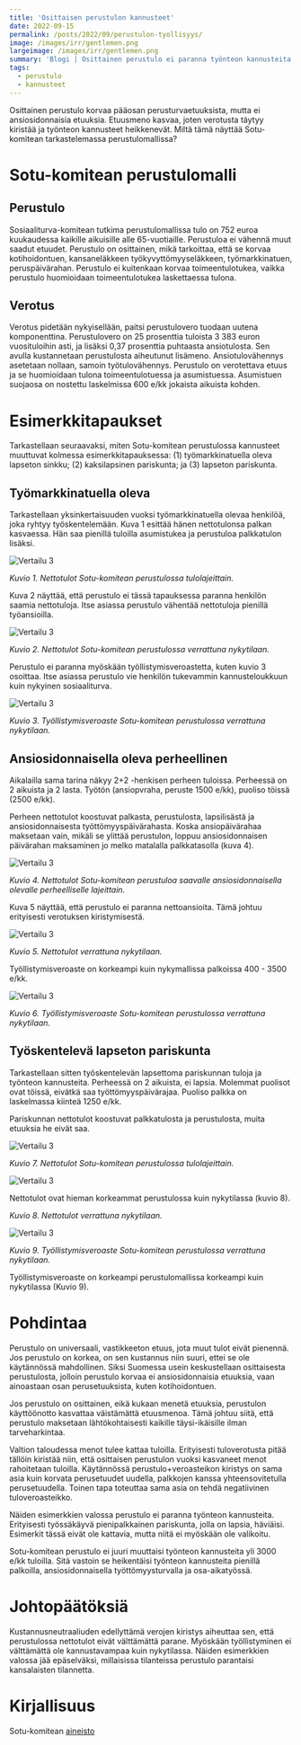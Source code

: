 ```yaml
---
title: 'Osittaisen perustulon kannusteet'
date: 2022-09-15
permalink: /posts/2022/09/perustulon-tyollisyys/
image: /images/irr/gentlemen.png
largeimage: /images/irr/gentlemen.png
summary: 'Blogi | Osittainen perustulo ei paranna työnteon kannusteita'
tags:
  - perustulo
  - kannusteet
---
```


Osittainen perustulo korvaa pääosan perusturvaetuuksista, mutta ei ansiosidonnaisia etuuksia.
Etuusmeno kasvaa, joten verotusta täytyy kiristää ja työnteon kannusteet heikkenevät. 
Miltä tämä näyttää Sotu-komitean tarkastelemassa perustulomallissa?

Sotu-komitean perustulomalli
=====

Perustulo
------

Sosiaaliturva-komitean tutkima perustulomallissa tulo on 752 euroa kuukaudessa kaikille aikuisille alle 65-vuotiaille. Perustuloa
ei vähennä muut saadut etuudet. Perustulo on osittainen, mikä tarkoittaa, että se korvaa kotihoidontuen, kansaneläkkeen työkyvyttömyyseläkkeen, 
työmarkkinatuen, peruspäivärahan. Perustulo ei kuitenkaan korvaa toimeentulotukea, vaikka perustulo huomioidaan toimeentulotukea laskettaessa tulona.

Verotus
-----

Verotus pidetään nykyisellään, paitsi perustulovero tuodaan uutena komponenttina. Perustulovero on 25 prosenttia tuloista 3 383 euron vuosituloihin asti,
ja lisäksi 0,37 prosenttia puhtaasta ansiotulosta. Sen avulla kustannetaan perustulosta aiheutunut lisämeno.
Ansiotulovähennys asetetaan nollaan, samoin työtulovähennys. Perustulo on verotettava etuus ja se huomioidaan tulona toimeentulotuessa ja asumistuessa.
Asumistuen suojaosa on nostettu laskelmissa 600 e/kk jokaista aikuista kohden.

Esimerkkitapaukset
=====

Tarkastellaan seuraavaksi, miten Sotu-komitean perustulossa kannusteet muuttuvat kolmessa esimerkkitapauksessa:
(1) työmarkkinatuella oleva lapseton sinkku; (2) kaksilapsinen pariskunta; ja (3) lapseton pariskunta.

Työmarkkinatuella oleva
------

Tarkastellaan 
yksinkertaisuuden vuoksi työmarkkinatuella olevaa henkilöä, joka ryhtyy työskentelemään. Kuva 1 esittää hänen nettotulonsa 
palkan kasvaessa. Hän saa pienillä tuloilla asumistukea ja perustuloa palkkatulon lisäksi.

![Vertailu 3](/images/perustulo/1+0/perustulo_netto.png)

*Kuvio 1. Nettotulot Sotu-komitean perustulossa tulolajeittain.*

Kuva 2 näyttää, että perustulo ei tässä tapauksessa paranna henkilön saamia nettotuloja.
Itse asiassa perustulo vähentää nettotuloja pienillä työansioilla.

![Vertailu 3](/images/perustulo/1+0/perustulovertailu__netto.png)

*Kuvio 2. Nettotulot Sotu-komitean perustulossa verrattuna nykytilaan.*

Perustulo ei paranna myöskään työllistymisveroastetta, kuten kuvio 3 osoittaa.
Itse asiassa perustulo vie henkilön tukevammin kannusteloukkuun kuin nykyinen sosiaaliturva.

![Vertailu 3](/images/perustulo/1+0/perustulovertailu__tva.png)

*Kuvio 3. Työllistymisveroaste Sotu-komitean perustulossa verrattuna nykytilaan.*

Ansiosidonnaisella oleva perheellinen
-----

Aikalailla sama tarina näkyy 2+2 -henkisen perheen tuloissa.
Perheessä on 2 aikuista ja 2 lasta. Työtön (ansiopvraha, peruste 1500 e/kk), puoliso töissä (2500 e/kk).

Perheen nettotulot koostuvat palkasta, perustulosta, lapsilisästä ja ansiosidonnaisesta työttömyyspäivärahasta.
Koska ansiopäivärahaa maksetaan vain, mikäli se ylittää perustulon, loppuu ansiosidonnaisen päivärahan maksaminen
jo melko matalalla palkkatasolla (kuva 4).

![Vertailu 3](/images/perustulo/2+2/perustulo_netto.png)

*Kuvio 4. Nettotulot Sotu-komitean perustuloa saavalle ansiosidonnaisella olevalle perheelliselle lajeittain.*

Kuva 5 näyttää, että perustulo ei paranna nettoansioita. Tämä johtuu erityisesti verotuksen kiristymisestä.

![Vertailu 3](/images/perustulo/2+2/perustulovertailu__netto.png)

*Kuvio 5. Nettotulot verrattuna nykytilaan.*

Työllistymisveroaste on korkeampi kuin nykymallissa palkoissa 400 - 3500 e/kk.

![Vertailu 3](/images/perustulo/2+2/perustulovertailu__tva.png)

*Kuvio 6. Työllistymisveroaste Sotu-komitean perustulossa verrattuna nykytilaan.*


Työskentelevä lapseton pariskunta
-----

Tarkastellaan sitten työskentelevän lapsettoma pariskunnan tuloja ja työnteon kannusteita.
Perheessä on 2 aikuista, ei lapsia. Molemmat puolisot ovat töissä, eivätkä saa työttömyyspäivärajaa.
Puoliso palkka on laskelmassa kiinteä 1250 e/kk.

Pariskunnan nettotulot koostuvat palkkatulosta ja perustulosta, muita etuuksia he eivät saa.

![Vertailu 3](/images/perustulo/2+0/perustulo_netto.png)

*Kuvio 7. Nettotulot Sotu-komitean perustulossa tulolajeittain.*

![Vertailu 3](/images/perustulo/2+0/perustulovertailu__netto.png)

Nettotulot ovat hieman korkeammat perustulossa kuin nykytilassa (kuvio 8).

*Kuvio 8. Nettotulot verrattuna nykytilaan.*

![Vertailu 3](/images/perustulo/2+0/perustulovertailu__tva.png)

*Kuvio 9. Työllistymisveroaste Sotu-komitean perustulossa verrattuna nykytilaan.*

Työllistymisveroaste on korkeampi perustulomallissa korkeampi kuin nykytilassa (Kuvio 9).

Pohdintaa
=====

Perustulo on universaali, vastikkeeton etuus, jota muut tulot eivät pienennä. 
Jos perustulo on korkea, on sen kustannus niin suuri, ettei se ole käytännössä mahdollinen. 
Siksi Suomessa usein keskustellaan osittaisesta perustulosta, jolloin perustulo 
korvaa ei ansiosidonnaisia etuuksia, vaan ainoastaan osan perusetuuksista, kuten kotihoidontuen.

Jos perustulo on osittainen, eikä kukaan menetä etuuksia, perustulon käyttöönotto kasvattaa väistämättä etuusmenoa.
Tämä johtuu siitä, että perustulo maksetaan lähtökohtaisesti kaikille täysi-ikäisille ilman tarveharkintaa.

Valtion taloudessa menot tulee kattaa tuloilla. Erityisesti tuloverotusta pitää tällöin kiristää niin, että osittaisen 
perustulon vuoksi kasvaneet menot rahoitetaan tuloilla. Käytännössä perustulo+veroasteikon kiristys
on sama asia kuin korvata perusetuudet uudella, palkkojen kanssa yhteensovitetulla perusetuudella. 
Toinen tapa toteuttaa sama asia on tehdä negatiivinen tuloveroasteikko.

Näiden esimerkkien valossa perustulo ei paranna työnteon kannusteita. Erityisesti työssäkäyvä pienipalkkainen 
pariskunta, jolla on lapsia, häviäisi. Esimerkit tässä eivät ole kattavia, mutta niitä ei myöskään ole valikoitu.

Sotu-komitean perustulo ei juuri muuttaisi työnteon kannusteita yli 3000 e/kk tuloilla. Sitä vastoin se heikentäisi
työnteon kannusteita pienillä palkoilla, ansiosidonnaisella työttömyysturvalla ja osa-aikatyössä.

Johtopäätöksiä
=====

Kustannusneutraaliuden edellyttämä verojen kiristys aiheuttaa sen, että perustulossa nettotulot eivät
välttämättä parane. Myöskään työllistyminen ei välttämättä ole kannustavampaa kuin nykytilassa.
Näiden esimerkkien valossa jää epäselväksi, millaisissa tilanteissa perustulo parantaisi kansalaisten tilannetta.



Kirjallisuus
======

Sotu-komitean [aineisto](https://valtioneuvosto.fi/documents/1271139/110185440/Liite+2+Diaesitys+Sosiaaliturvakomitean+ty%C3%B6kokous+14.2.2022.pdf/f356c958-96d9-7c1c-9fcb-517d284ab440/Liite+2+Diaesitys+Sosiaaliturvakomitean+ty%C3%B6kokous+14.2.2022.pdf?t=1645176140240)
